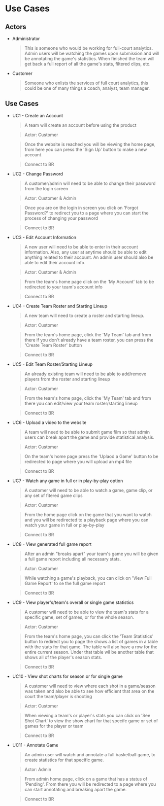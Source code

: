 # Use Cases

## Actors

* Administrator
    > This is someone who would be working for full-court analytics. Admin users will be watching the games upon submission and will be annotating the game's statistics. When finished the team will get back a full report of all the game's stats, filtered clips, etc.

* Customer
    > Someone who enlists the services of full court analytics, this could be one of many things a coach, analyst, team manager.

## Use Cases

- UC1 - Create an Account
    > A team will create an account before using the product

    > Actor: Customer

    > Once the website is reached you will be viewing the home page, from here you can press the 'Sign Up' button to make a new account

    > Connect to BR

- UC2 - Change Password
    > A customer/admin will need to be able to change their password from the login screen 

    > Actor: Customer & Admin

    > Once you are on the login in screen you click on 'Forgot Password?' to redirect you to a page where you can start the process of changing your password

    > Connect to BR

- UC3 - Edit Account Information
    > A new user will need to be able to enter in their account information. Also, any user at anytime should be able to edit anything related to their account. An admin user should also be able to edit their account info. 

    > Actor: Customer & Admin
     
    > From the team's home page click on the 'My Account' tab to be redirected to your team's account info

    > Connect to BR

- UC4 - Create Team Roster and Starting Lineup
    > A new team will need to create a roster and starting lineup. 

    > Actor: Customer

    > From the team's home page, click the 'My Team' tab and from there if you don't already have a team roster, you can press the 'Create Team Roster' button

    > Connect to BR
- UC5 - Edit Team Roster/Starting Lineup
    > An already existing team will need to be able to add/remove players from the roster and starting lineup

    > Actor: Customer

    > From the team's home page, click the 'My Team' tab and from there you can edit/view your team roster/starting lineup

    > Connect to BR
- UC6 - Upload a video to the website
    > A team will need to be able to submit game film so that admin users can break apart the game and provide statistical analysis. 

    > Actor: Customer

    > On the team's home page press the 'Uplaod a Game' button to be redirected to  page where you will upload an mp4 file

    > Connect to BR

- UC7 - Watch any game in full or in play-by-play option
    > A customer will need to be able to watch a game, game clip, or any set of fitered game clips

    > Actor: Customer

    > From the home page click on the game that you want to watch and you will be redirected to a playback page where you can watch your game in full or play-by-play 

    > Connect to BR    

- UC8 - View generated full game report 
    > After an admin "breaks apart" your team's game you will be given a full game report including all necessary stats. 

    > Actor: Customer

    > While watching a game's playback, you can click on 'View Full Game Report' to se the full game report

    > Connect to BR
- UC9 - View player's/team's overall or single game statistics
    > A customer will need to be able to view the team's stats for a specific game, set of games, or for the whole season. 

    > Actor: Customer

    > From the team's home page, you can click the 'Team Statistics' button to redirect you to page the shows a list of games in a table with the stats for that game. The table will also have a row for the entire current season. Under that table wil be another table that shows all of the player's season stats.

    > Connect to BR  
- UC10 - View shot charts for season or for single game
    > A customer will need to view where each shot in a game/season was taken and also be able to see how efficient that area on the court the team/player is shooting

    > Actor: Customer

    > When viewing a team's or player's stats you can click on 'See Shot Chart' to view the show chart for that specifc game or set of games for the player or team 

    > Connect to BR

- UC11 - Annotate Game 
    > An admin user will watch and annotate a full basketball game, to create statistics for that specific game. 

    > Actor: Admin

    > From admin home page, click on a game that has a status of 'Pending'. From there you will be redirected to a page where you can start annotating and breaking apart the game. 

    > Connect to BR